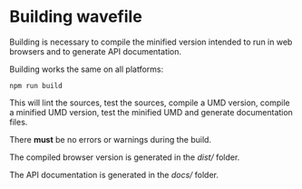 # Building wavefile

Building is necessary to compile the minified version intended to run in web browsers and to generate API documentation.

Building works the same on all platforms:
```
npm run build
```
This will lint the sources, test the sources, compile a UMD version, compile a minified UMD version, test the minified UMD and generate documentation files.

There **must** be no errors or warnings during the build.

The compiled browser version is generated in the *dist/* folder.

The API documentation is generated in the *docs/* folder.
